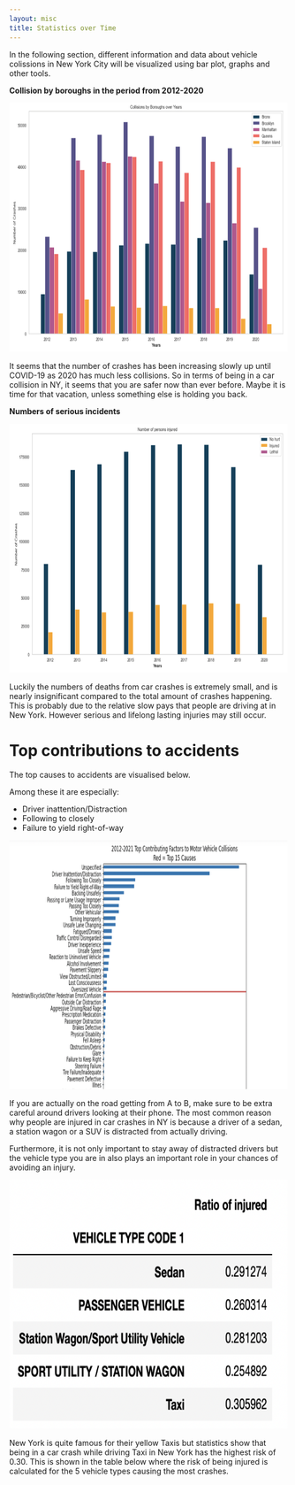 ```yaml
---
layout: misc
title: Statistics over Time
---
```

In the following section, different information and data about vehicle colissions in New York City will be visualized using bar plot, graphs and other tools.



**Collision by boroughs in the period from 2012-2020**

<img src="Boroughyears.jpg" width="550" height="450">

It seems that the number of crashes has been increasing slowly up until COVID-19 as 2020 has much less collisions. So in terms of being in a car collision in NY, it seems that you are safer now than ever before. Maybe it is time for that vacation, unless something else is holding you back. 







**Numbers of serious incidents**

<img src="injured.jpg" width="550" height="450">


Luckily the numbers of deaths from car crashes is extremely small, and is nearly insignificant compared to the total amount of crashes happening. This is probably due to the relative slow pays that people are driving at in New York. However serious and lifelong lasting injuries may still occur.  




# Top contributions to accidents

The top causes to accidents are visualised below.

Among these it are especially:
- Driver inattention/Distraction
- Following to closely
- Failure to yield right-of-way

<img src="Top15.png" width="550" height="450">

If you are actually on the road getting from A to B, make sure to be extra careful around drivers looking at their phone. The most common reason why people are injured in car crashes in NY is because a driver of a sedan,  a station wagon or a SUV is distracted from actually driving. 


Furthermore, it is not only important to stay away of distracted drivers but the vehicle type you are in also plays an important role in your chances of avoiding an injury.

<img src="ratio.png" width="550" height="450">

New York is quite famous for their yellow Taxis but statistics show that being in a car crash while driving Taxi in New York has the highest risk of 0.30.
This is shown in the table below where the risk of being injured is calculated for the 5 vehicle types causing the most crashes.




